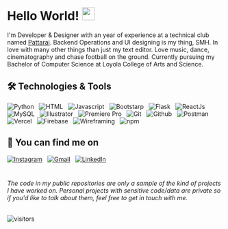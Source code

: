 # Hello World! <img src="https://raw.githubusercontent.com/MartinHeinz/MartinHeinz/master/wave.gif" width="30px">

I'm Developer & Designer with an year of experience at a technical club named [Pattarai](http://pattarai.in "www.pattarai.in"). Backend Operations and UI designing is my thing, SMH. In love with many other things than just my text editor. Love music, dance, cinematography and chase football on the ground. Currently pursuing my Bachelor of Computer Science at Loyola College of Arts and Science.


## 🛠 Technologies & Tools
![Python](https://img.shields.io/badge/Python--informational?style=flat&logo=python&logoColor=white&color=2bbc8a) &nbsp;
![HTML](https://img.shields.io/badge/HTML5--informational?style=flat&logo=HTML5&logoColor=white&color=2bbc8a) &nbsp;
![Javascript](https://img.shields.io/badge/JavaScript--informational?style=flat&logo=javascript&logoColor=white&color=2bbc8a) &nbsp;
![Bootstarp](https://img.shields.io/badge/Bootstarp--informational?style=flat&logo=Bootstrap&logoColor=white&color=2bbc8a) &nbsp;
![Flask](https://img.shields.io/badge/Flask--informational?style=flate&logo=Flask&logoColor=white&color=2bbc8a) &nbsp;
![ReactJs](https://img.shields.io/badge/ReactJs--informational?style=flat&logo=React&logoColor=white&color=2bbc8a) &nbsp;
![MySQL](https://img.shields.io/badge/MySQL--informational?style=flat&logo=MySQL&logoColor=white&color=2bbc8a) &nbsp;
![Illustrator](https://img.shields.io/badge/Illustrator--informational?style=flat&logo=Adobe-Illustrator&logoColor=white&color=2bbc8a) &nbsp;
![Premiere Pro](https://img.shields.io/badge/PremierePro--informational?style=flat&logo=Adobe-Premiere-Pro&logoColor=white&color=2bbc8a) &nbsp;
![Git](https://img.shields.io/badge/Git--informational?style=flat&logo=Git&logoColor=white&color=2bbc8a) &nbsp;
![Github](https://img.shields.io/badge/GitHub--informational?style=flat&logo=GitHub&logoColor=white&color=2bbc8a) &nbsp;
![Postman](https://img.shields.io/badge/Postman--informational?style=flat&logo=Postman&logoColor=white&color=2bbc8a) &nbsp;
![Vercel](https://img.shields.io/badge/Vercel--informational?style=flat&logo=Vercel&logoColor=white&color=2bbc8a) &nbsp;
![Firebase](https://img.shields.io/badge/Firebase--informational?style=flat&logo=Firebase&logoColor=white&color=2bbc8a) &nbsp;
![Wireframing](https://img.shields.io/badge/Wireframing--informational?style=flat&logo=Material-Design-Icons&logoColor=white&color=2bbc8a) &nbsp;
![npm](https://img.shields.io/badge/npm--informational?style=flat&logo=npm&logoColor=white&color=2bbc8a)

## 📱 You can find me on
[![Instagram](https://img.shields.io/badge/-Instagram-0077B5?style=for-the-badge&logo=Instagram&logoColor=white&color=e4405f)](https://www.instagram.com/joshua.frankle/) &nbsp;
[![Gmail](https://img.shields.io/badge/-Mail-0077B5?style=for-the-badge&logo=Gmail&logoColor=white&color=important)](mailto:joshuafrankle7@gmail.com) &nbsp;
[![LinkedIn](https://img.shields.io/badge/-LinkedIn-0077B5?style=for-the-badge&logo=LinkedIn&logoColor=white)](https://www.linkedin.com/in/joshua-frankle-9832271ab/) &nbsp;

#

###### The code in my public repositories are only a sample of the kind of projects I have worked on. Personal projects with sensitive code/data are private so if you'd like to talk about them, feel free to get in touch with me.

![visitors](https://visitor-badge.laobi.icu/badge?page_id=Joshuafrankle.Joshuafrankle&title=Visitors)
